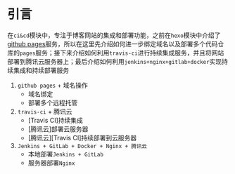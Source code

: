 
# 引言

在`ci&cd`模块中，专注于博客网站的集成和部署功能，之前在`hexo`模块中介绍了[github pages](../hexo/get-started/远程服务器.md)服务，所以在这里先介绍如何进一步绑定域名以及部署多个代码仓库的`pages`服务；接下来介绍如何利用`travis-ci`进行持续集成服务，并且将网站部署到腾讯云服务器上；最后介绍如何利用`jenkins+nginx+gitlab+docker`实现持续集成和持续部署服务

1. `github pages` + 域名操作
    - 域名绑定
    - 部署多个远程托管
2. `travis-ci` + 腾讯云
    - [Travis CI]持续集成
    - [腾讯云]部署云服务器
    - [腾讯云][Travis CI]持续部署到云服务器
3. `Jenkins + GitLab + Docker + Nginx + 腾讯云`
    - 本地部署`Jenkins + GitLab`
    - 服务器部署`Nginx`